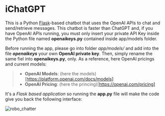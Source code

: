 # iChatGPT

This is a Python [Flask](https://flask.palletsprojects.com/en/3.0.x/)-based chatbot that uses the OpenAI APIs to chat and send/retrieve messages. 
This chatbot is faster than ChatGPT and, if you have OpenAI APIs running, you must only insert your private API Key inside the Python file named **__openaikeys__.py** contained inside app/models folder.

Before running the app, please go into folder *app/models/* and add into the file *__openaikeys__* your own **OpenAI private key**. Then, simply rename the same fiel into **openaikeys.py**, only.
As a reference, here OpenAI pricings and current models:

>- **OpenAI Models**: (here the models)[https://platform.openai.com/docs/models]
>- **OpenAI Pricing**: (here the princing)[https://openai.com/pricing] 

It's a *Flask based application* so running the **app.py** file will make the code give you back the following interface:

![robo_chatter](https://github.com/AndreaFerrante/iChatGPT/assets/19763070/bc8afda1-c603-4a22-a77e-885c4fab8123)
